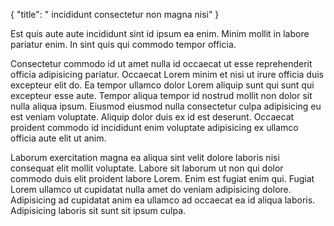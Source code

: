 {
  "title": " incididunt consectetur non magna nisi"
}

Est quis aute aute incididunt sint id ipsum ea enim. Minim mollit in labore pariatur enim. In sint quis qui commodo tempor officia.

Consectetur commodo id ut amet nulla id occaecat ut esse reprehenderit officia adipisicing pariatur. Occaecat Lorem minim et nisi ut irure officia duis excepteur elit do. Ea tempor ullamco dolor Lorem aliquip sunt qui sunt qui excepteur esse aute. Tempor aliqua tempor id nostrud mollit non dolor sit nulla aliqua ipsum. Eiusmod eiusmod nulla consectetur culpa adipisicing eu est veniam voluptate. Aliquip dolor duis ex id est deserunt. Occaecat proident commodo id incididunt enim voluptate adipisicing ex ullamco officia aute elit ut anim.

Laborum exercitation magna ea aliqua sint velit dolore laboris nisi consequat elit mollit voluptate. Labore sit laborum ut non qui dolor commodo duis elit proident labore Lorem. Enim est fugiat enim qui. Fugiat Lorem ullamco ut cupidatat nulla amet do veniam adipisicing dolore. Adipisicing ad cupidatat anim ea ullamco ad occaecat ea id aliqua laboris. Adipisicing laboris sit sunt sit ipsum culpa.